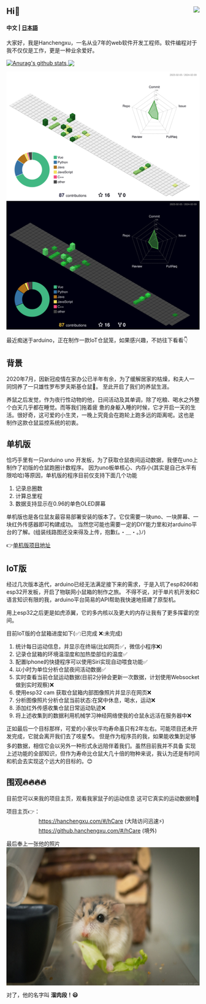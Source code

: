 Hi👋 <img align="right" src="https://visitor-badge.glitch.me/badge?page_id=hanchengxu"/>
-------
#### 中文 | [日本語](https://github.com/a2181745/a2181745/blob/main/README-ja.md) 
大家好，我是Hanchengxu，一名从业7年的web软件开发工程师。软件编程对于我不仅仅是工作，更是一种业余爱好。

<a href="https://github.com/hanchengxu/github-readme-stats">
<img align="center" src="https://github-readme-stats.vercel.app/api?username=hanchengxu&show_icons=true&include_all_commits=true&theme=dracula&hide_border=true" alt="Anurag's github stats" />
</a> 
<a href="https://github.com/hanchengxu/github-readme-stats">
 <img align="center" src="https://github-readme-stats.vercel.app/api/top-langs/?username=hanchengxu&layout=compact&theme=dracula&hide_border=true" />
</a>

![](./profile-3d-contrib/profile-green.svg#gh-light-mode-only)
![](./profile-3d-contrib/profile-night-green.svg#gh-dark-mode-only)


最近痴迷于arduino，正在制作一款IoT仓鼠笼，如果感兴趣，不妨往下看看👇

## 背景
2020年7月，因新冠疫情在家办公已半年有余，为了缓解居家的枯燥，和夫人一同饲养了一只雄性罗布罗夫斯基仓鼠🐹。
至此开启了我们的养鼠生涯。

养鼠之后发觉，作为夜行性动物的他，日间活动及其单调，除了吃粮、喝水之外整个白天几乎都在睡觉。而等我们拖着疲
惫的身躯入睡的时候，它才开启一天的生活。很好奇，这可爱的小生灵，一晚上究竟会在跑轮上跑多远的距离呢。这也是
制作这款仓鼠监控系统的初衷。

## 单机版
恰巧手里有一只arduino uno 开发板，为了获取仓鼠夜间运动数据，我便在uno上制作了初版的仓鼠跑圈计数程序。
因为uno板单核心、内存小(其实是自己水平有限哈哈)等原因，单机版的程序目前仅支持下面几个功能  
1. 记录总圈数  
2. 计算总里程  
3. 数据支持显示在0.96的单色OLED屏幕 

单机版也是各位鼠友最容易部署安装的版本了。它仅需要一块uno、一块屏幕、一块红外传感器即可构建成功。
当然您可能也需要一定的DIY能力里和对arduino平台的了解。(组装线路图还没来得及上传，抱歉(。・＿・。)ﾉ)

👉[单机版项目地址](https://github.com/a2181745/hamster_arduino) 

## IoT版
经过几次版本迭代，arduino已经无法满足接下来的需求，于是入坑了esp8266和esp32开发板，开启了物联网小鼠箱的制作之旅。
不得不说，对于单片机开发和C语言知识有限的我，arduino平台简易的API帮助我快速地搭建了原型机。  

用上esp32之后更是如虎添翼，它的多内核以及更大的内存让我有了更多挥霍的空间。

目前IoT版的仓鼠箱进度如下(✅:已完成 ❌:未完成)
1. 统计每日运动信息，并显示在终端(比如网页✅，微信小程序❌)
2. 记录仓鼠箱的环境温湿度和加热垫部位的温度✅
3. 配置Iphone的快捷程序可以使用Siri实现自动喂食功能✅
4. 以小时为单位分析仓鼠夜间活动数据✅
5. 实时查看当前仓鼠运动数据(目前2分钟会更新一次数据，计划使用Websocket做到实时观察)❌
6. 使用esp32 cam 获取仓鼠箱内部图像照片并显示在网页❌
7. 分析图像照片分析仓鼠当前状态:在窝中休息，喝水，运动❌
8. 添加红外传感收集仓鼠日常运动轨迹❌
10. 将上述收集到的数据利用机械学习神经网络使我的仓鼠永远活在服务器中❌

正如最后一个目标那样，可爱的小家伙平均寿命虽只有2年左右。可能项目还未开发完成，它就会离开我们去了吱星🌎。
但是作为程序员的我，如果能收集到足够多的数据，相信它会以另外一种形式永远陪伴着我们。虽然目前我并不具备
实现上述功能的全部知识，但作为寿命比仓鼠大几十倍的物种来说，我认为还是有时间和机会去实现这个远大的目标的。😊

## 围观🔥🔥🔥🔥
目前您可以来我的项目主页，观看我家鼠子的运动信息 
这可它真实的运动数据哟💪

项目主页👉：  
 　　　　　　https://hanchengxu.com/#/hCare (大陆访问迅速⚡)  
 　　　　　　https://github.hanchengxu.com/#/hCare (境外)

最后奉上一张他的照片  
<img src="https://github.com/a2181745/hamster-esp32/blob/main/hamster.jpg" width = "600" height = "360" alt="" align=center />


对了，他的名字叫 **溜肉段！😃**


